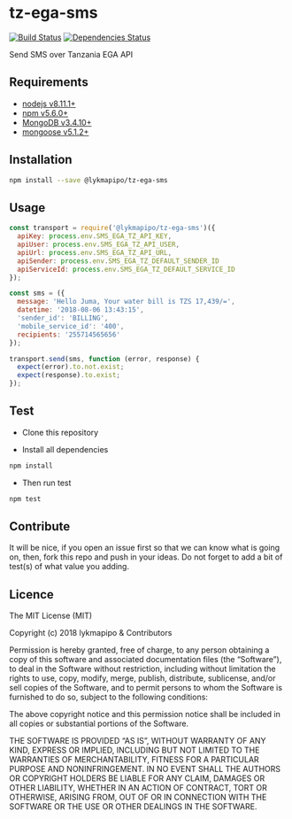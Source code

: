 # tz-ega-sms

[![Build Status](https://travis-ci.org/lykmapipo/tz-ega-sms.svg?branch=master)](https://travis-ci.org/lykmapipo/tz-ega-sms)
[![Dependencies Status](https://david-dm.org/lykmapipo/tz-ega-sms/status.svg)](https://david-dm.org/lykmapipo/tz-ega-sms)

Send SMS over Tanzania EGA API

## Requirements

- [nodejs v8.11.1+](https://nodejs.org)
- [npm v5.6.0+](https://www.npmjs.com/)
- [MongoDB v3.4.10+](https://www.mongodb.com/)
- [mongoose v5.1.2+](https://github.com/Automattic/mongoose)

## Installation

```sh
npm install --save @lykmapipo/tz-ega-sms
```

## Usage

```js
const transport = require('@lykmapipo/tz-ega-sms')({
  apiKey: process.env.SMS_EGA_TZ_API_KEY,
  apiUser: process.env.SMS_EGA_TZ_API_USER,
  apiUrl: process.env.SMS_EGA_TZ_API_URL,
  apiSender: process.env.SMS_EGA_TZ_DEFAULT_SENDER_ID
  apiServiceId: process.env.SMS_EGA_TZ_DEFAULT_SERVICE_ID
});

const sms = ({
  message: 'Hello Juma, Your water bill is TZS 17,439/=',
  datetime: '2018-08-06 13:43:15',
  'sender_id': 'BILLING',
  'mobile_service_id': '400',
  recipients: '255714565656'
});

transport.send(sms, function (error, response) {
  expect(error).to.not.exist;
  expect(response).to.exist;
});
```

## Test

- Clone this repository

- Install all dependencies

```sh
npm install
```

- Then run test

```sh
npm test
```

## Contribute

It will be nice, if you open an issue first so that we can know what is going on, then, fork this repo and push in your ideas. Do not forget to add a bit of test(s) of what value you adding.

## Licence

The MIT License (MIT)

Copyright (c) 2018 lykmapipo & Contributors

Permission is hereby granted, free of charge, to any person obtaining a copy of this software and associated documentation files (the “Software”), to deal in the Software without restriction, including without limitation the rights to use, copy, modify, merge, publish, distribute, sublicense, and/or sell copies of the Software, and to permit persons to whom the Software is furnished to do so, subject to the following conditions:

The above copyright notice and this permission notice shall be included in all copies or substantial portions of the Software.

THE SOFTWARE IS PROVIDED “AS IS”, WITHOUT WARRANTY OF ANY KIND, EXPRESS OR IMPLIED, INCLUDING BUT NOT LIMITED TO THE WARRANTIES OF MERCHANTABILITY, FITNESS FOR A PARTICULAR PURPOSE AND NONINFRINGEMENT. IN NO EVENT SHALL THE AUTHORS OR COPYRIGHT HOLDERS BE LIABLE FOR ANY CLAIM, DAMAGES OR OTHER LIABILITY, WHETHER IN AN ACTION OF CONTRACT, TORT OR OTHERWISE, ARISING FROM, OUT OF OR IN CONNECTION WITH THE SOFTWARE OR THE USE OR OTHER DEALINGS IN THE SOFTWARE.
